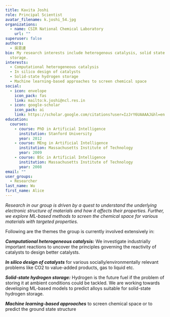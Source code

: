 ```yaml
---
title: Kavita Joshi
role: Principal Scientist
avatar_filename: k.joshi_54.jpg
organizations:
  - name: CSIR National Chemical Laboratory
    url: ""
superuser: false
authors:
  - 吳恩達
bio: My research interests include heterogenous catalysis, solid state hydrogen
  storage.
interests:
  - Computational heterogeneous catalysis
  - In silico design of catalysts
  - Solid-state hydrogen storage
  - Machine learning-based approaches to screen chemical space
social:
  - icon: envelope
    icon_pack: fas
    link: mailto:k.joshi@ncl.res.in
  - icon: google-scholar
    icon_pack: ai
    link: https://scholar.google.com/citations?user=IzJrY6UAAAAJ&hl=en
education:
  courses:
    - course: PhD in Artificial Intelligence
      institution: Stanford University
      year: 2012
    - course: MEng in Artificial Intelligence
      institution: Massachusetts Institute of Technology
      year: 2009
    - course: BSc in Artificial Intelligence
      institution: Massachusetts Institute of Technology
      year: 2008
email: ""
user_groups:
  - Researcher
last_name: Wu
first_name: Alice
---
```

*Research in our group is driven by a quest to understand the underlying electronic structure of materials and how it affects their properties. Further, we explore ML-based methods to screen the chemical space for various materials with targeted properties.* 

Following are the themes the group is currently involved extensively in:

***Computational heterogeneous catalysis:*** We investigate industrially important reactions to uncover the principles governing the reactivity of catalysts to design better catalysts.

***In silico design of catalysts*** for various socially/environmentally relevant problems like CO2 to value-added products, gas to liquid etc. 

***Solid-state hydrogen storage:*** Hydrogen is the future fuel if the problem of storing it at ambient conditions could be tackled. We are working towards developing ML-based models to predict alloys suitable for solid-state hydrogen storage. 

***Machine learning-based approaches*** to screen chemical space or to predict the ground state structure